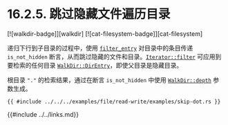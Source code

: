 # 16.2.5. 跳过隐藏文件遍历目录

[![walkdir-badge]][walkdir] [![cat-filesystem-badge]][cat-filesystem]

递归下行到子目录的过程中，使用 [`filter_entry`] 对目录中的条目传递 `is_not_hidden` 断言，从而跳过隐藏的文件和目录。[`Iterator::filter`] 可应用到要检索的任何目录 [`WalkDir::DirEntry`]，即使父目录是隐藏目录。

根目录 `"."` 的检索结果，通过在断言 `is_not_hidden` 中使用 [`WalkDir::depth`] 参数生成。

```rust,edition2018,no_run
{{ #include ../../../examples/file/read-write/examples/skip-dot.rs }}
```

[`filter_entry`]: https://docs.rs/walkdir/*/walkdir/struct.IntoIter.html#method.filter_entry
[`Iterator::filter`]: https://doc.rust-lang.org/std/iter/trait.Iterator.html#method.filter
[`WalkDir::depth`]: https://docs.rs/walkdir/*/walkdir/struct.DirEntry.html#method.depth
[`WalkDir::DirEntry`]: https://docs.rs/walkdir/*/walkdir/struct.DirEntry.html

{{#include ../../links.md}}
